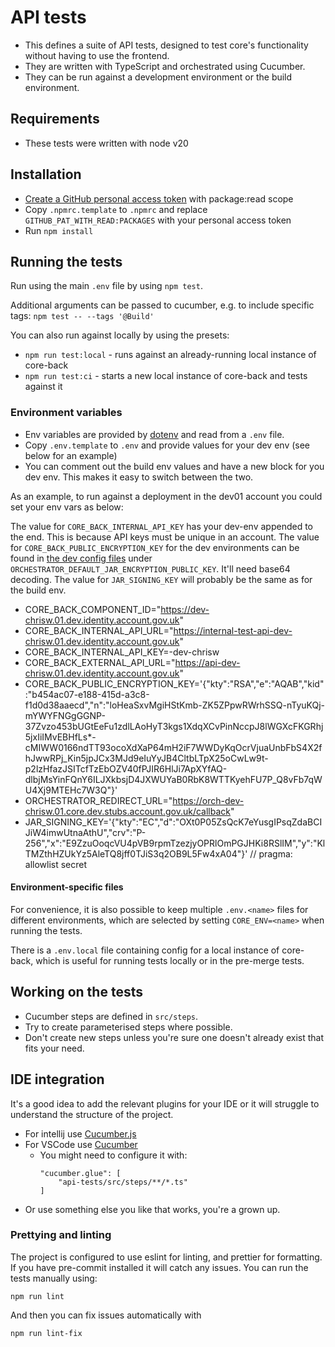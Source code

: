 # API tests

- This defines a suite of API tests, designed to test core's functionality without having to use the frontend.
- They are written with TypeScript and orchestrated using Cucumber.
- They can be run against a development environment or the build environment.

## Requirements

- These tests were written with node v20

## Installation

- [Create a GitHub personal access token][create-pat] with package:read scope
- Copy `.npmrc.template` to `.npmrc` and replace `GITHUB_PAT_WITH_READ:PACKAGES` with your personal access token
- Run `npm install`

## Running the tests

Run using the main `.env` file by using `npm test`.

Additional arguments can be passed to cucumber, e.g. to include specific tags: `npm test -- --tags '@Build'`

You can also run against locally by using the presets:

- `npm run test:local` - runs against an already-running local instance of core-back
- `npm run test:ci` - starts a new local instance of core-back and tests against it

### Environment variables

- Env variables are provided by [dotenv][dotenv] and read from a `.env` file.
- Copy `.env.template` to `.env` and provide values for your dev env (see below for an example)
- You can comment out the build env values and have a new block for you dev env. This makes it easy to switch between the two.

As an example, to run against a deployment in the dev01 account you could set your env vars as below:

The value for `CORE_BACK_INTERNAL_API_KEY` has your dev-env appended to the end. This is because API keys must be unique in an account.
The value for `CORE_BACK_PUBLIC_ENCRYPTION_KEY` for the dev environments can be found in [the dev config files][dev02-config] under `ORCHESTRATOR_DEFAULT_JAR_ENCRYPTION_PUBLIC_KEY`. It'll need base64 decoding.
The value for `JAR_SIGNING_KEY` will probably be the same as for the build env.

- CORE_BACK_COMPONENT_ID="https://dev-chrisw.01.dev.identity.account.gov.uk"
- CORE_BACK_INTERNAL_API_URL="https://internal-test-api-dev-chrisw.01.dev.identity.account.gov.uk"
- CORE_BACK_INTERNAL_API_KEY=<get from CoreBackInternalTestingApiKey secret in secrets manager>-dev-chrisw
- CORE_BACK_EXTERNAL_API_URL="https://api-dev-chrisw.01.dev.identity.account.gov.uk"
- CORE_BACK_PUBLIC_ENCRYPTION_KEY='{"kty":"RSA","e":"AQAB","kid":"b454ac07-e188-415d-a3c8-f1d0d38aaecd","n":"loHeaSxvMgiHStKmb-ZK5ZPpwRWrhSSQ-nTyuKQj-mYWYFNGgGGNP-37Zvzo453bUGtEeFu1zdlLAoHyT3kgs1XdqXCvPinNccpJ8lWGXcFKGRhj5jxIiIMvEBHfLs\*-cMIWW0166ndTT93ocoXdXaP64mH2iF7WWDyKqOcrVjuaUnbFbS4X2fhJwwRPj_Kin5jpJCx3MJd9eIuYyJB4CltbLTpX25oCwLw9t-p2lzHfazJSITcfTzEbOZV40fPJIR6HlJi7ApXYfAQ-dlbjMsYinFQnY6ILJXkbsjD4JXWUYaB0RbK8WTTKyehFU7P_Q8vFb7qWU4Xj9MTEHc7W3Q"}'
- ORCHESTRATOR_REDIRECT_URL="https://orch-dev-chrisw.01.core.dev.stubs.account.gov.uk/callback"
- JAR_SIGNING_KEY='{"kty":"EC","d":"OXt0P05ZsQcK7eYusgIPsqZdaBCIJiW4imwUtnaAthU","crv":"P-256","x":"E9ZzuOoqcVU4pVB9rpmTzezjyOPRlOmPGJHKi8RSlIM","y":"KlTMZthHZUkYz5AleTQ8jff0TJiS3q2OB9L5Fw4xA04"}' // pragma: allowlist secret

#### Environment-specific files

For convenience, it is also possible to keep multiple `.env.<name>` files for different environments,
which are selected by setting `CORE_ENV=<name>` when running the tests.

There is a `.env.local` file containing config for a local instance of core-back,
which is useful for running tests locally or in the pre-merge tests.

## Working on the tests

- Cucumber steps are defined in `src/steps`.
- Try to create parameterised steps where possible.
- Don't create new steps unless you're sure one doesn't already exist that fits your need.

## IDE integration

It's a good idea to add the relevant plugins for your IDE or it will struggle to understand the structure of the project.

- For intellij use [Cucumber.js][cucumberjs]
- For VSCode use [Cucumber][cucumber]
  - You might need to configure it with:
    ```
    "cucumber.glue": [
        "api-tests/src/steps/**/*.ts"
    ]
    ```
- Or use something else you like that works, you're a grown up.

### Prettying and linting

The project is configured to use eslint for linting, and prettier for formatting. If you have pre-commit installed it will catch any issues. You can run the tests manually using:

```
npm run lint
```

And then you can fix issues automatically with

```
npm run lint-fix
```

[create-pat]: https://docs.github.com/en/enterprise-server@3.9/authentication/keeping-your-account-and-data-secure/managing-your-personal-access-tokens#creating-a-personal-access-token
[dev02-config]: https://github.com/govuk-one-login/ipv-core-common-infra/blob/main/utils/config-mgmt/app/configs/core.dev01.params.yaml#L720
[dotenv]: https://github.com/motdotla/dotenv#readme
[cucumberjs]: https://plugins.jetbrains.com/plugin/7418-cucumber-js
[cucumber]: https://marketplace.visualstudio.com/items?itemName=CucumberOpen.cucumber-official

